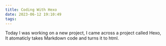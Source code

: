 ```yaml
---
title: Coding With Hexo
date: 2023-06-12 19:10:49
tags:
---
```

Today I was working on a new project, I came across a project called Hexo, It atomaticly takes Markdown code and turns it to html.   